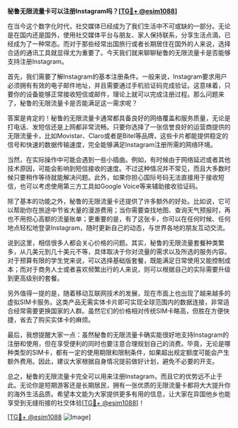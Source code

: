 **秘鲁无限流量卡可以注册Instagram吗？[[TG💪+ @esim1088](https://t.me/s/esim1088)]**

在当今这个数字化时代，社交媒体已经成为了我们生活中不可或缺的一部分。无论是在国内还是国外，使用社交媒体平台与朋友、家人保持联系，分享生活点滴，已经成为了一种常态。而对于那些经常出国旅行或者长期居住在国外的人来说，选择合适的通讯工具就显得尤为重要了。今天我们就来聊聊秘鲁的无限流量卡是否能够支持注册Instagram。

首先，我们需要了解Instagram的基本注册条件。一般来说，Instagram要求用户必须拥有有效的电子邮件地址，并且需要通过手机验证码完成验证。这意味着，只要你的设备能够正常接收短信或邮件，理论上就可以完成注册过程。那么问题来了，秘鲁的无限流量卡是否能满足这一需求呢？

答案是肯定的！秘鲁的无限流量卡通常都具备良好的网络覆盖和服务质量，无论是打电话、发短信还是上网都非常流畅。只要你选择了一张信誉良好的运营商提供的无限流量卡，比如Movistar、Claro或者是Bitel等品牌，这些卡片都能提供稳定的信号和快速的数据传输速度，完全能够满足Instagram注册所需的网络环境。

当然，在实际操作中可能会遇到一些小插曲。例如，有时候由于网络延迟或者其他技术原因，可能会影响到短信接收的速度。不过这种情况并不常见，而且大多数时候只要稍作等待就能解决问题。此外，如果你担心国际号码无法直接用于接收短信，也可以考虑使用第三方工具如Google Voice等来辅助接收验证码。

除了基本的功能之外，秘鲁的无限流量卡还提供了许多额外的好处。比如说，它可以帮助你在旅途中节省大量的漫游费用；当你需要查找地图、查询天气预报时，再也不用担心高额的流量账单；更重要的是，有了这张卡，你可以在任何时候、任何地点轻松地登录Instagram，随时更新自己的动态，与世界各地的朋友互动交流。

说到这里，相信很多人都会关心价格的问题。其实，秘鲁的无限流量套餐种类繁多，从几美元到几十美元不等，具体取决于你对流量的需求以及所选的服务内容。对于预算有限的学生党来说，可以选择基础版套餐，既能满足日常使用又能控制成本；而对于商务人士或者喜欢频繁出行的人来说，则可以根据自己的实际需要升级到更高级别的套餐。

另外值得一提的是，随着移动互联网技术的发展，现在市面上也出现了越来越多的虚拟SIM卡服务。这类产品无需实体卡片即可实现全球范围内的数据连接，非常适合经常需要更换国家的人群。虽然它们的价格相对传统SIM卡略高，但胜在方便快捷，省去了购买实体卡的麻烦。

最后，我想提醒大家一点：虽然秘鲁的无限流量卡确实能很好地支持Instagram的注册和使用，但在享受便利的同时也要注意合理规划自己的消费。毕竟，无论是哪种类型的SIM卡，都有一定的使用期限和限制条件，如果超出规定额度可能会产生额外费用。因此，建议大家根据自身情况提前做好计划，避免不必要的开支。

总之，秘鲁的无限流量卡完全可以用来注册Instagram，而且它的优势远不止于此。无论你是短期游客还是长期居民，拥有一张优质的无限流量卡都将大大提升你的海外生活品质。希望本文能为大家提供更多有用的信息，让大家在异国他乡也能享受到无缝衔接的社交体验[[TG💪+ @esim1088](https://t.me/s/esim1088)]！

[[TG💪+ @esim1088](https://t.me/s/esim1088) ![Image](https://i.postimg.cc/4NQfJmqS/Snipaste-2025-05-13-00-14-12.png)]